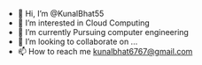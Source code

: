 - 👋 Hi, I’m @KunalBhat55
- 👀 I’m interested in Cloud Computing 
- 🌱 I’m currently Pursuing computer engineering
- 💞️ I’m looking to collaborate on ...
- 📫 How to reach me kunalbhat6767@gmail.com

<!---
KunalBhat55/KunalBhat55 is a ✨ special ✨ repository because its `README.md` (this file) appears on your GitHub profile.
You can click the Preview link to take a look at your changes.
--->
